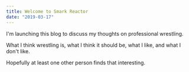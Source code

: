 ```yaml
---
title: Welcome to Smark Reactor
date: "2019-03-17"
---
```

I'm launching this blog to discuss my thoughts on professional wrestling.

What I think wrestling is, what I think it should be, what I like, and what I don't like.

Hopefully at least one other person finds that interesting.